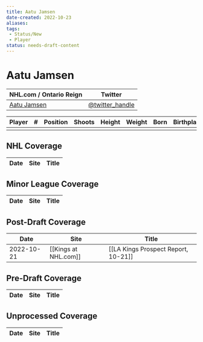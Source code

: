 ```yaml
---
title: Aatu Jamsen
date-created: 2022-10-23
aliases: 
tags:
 - Status/New
 - Player
status: needs-draft-content
---
```


# Aatu Jamsen

| NHL.com / Ontario Reign | Twitter                                 |
| ----------------------- | --------------------------------------- |
| [Aatu Jamsen]()           | [@twitter_handle](https://twitter.com/) | 

| Player | \#  | Position | Shoots | Height | Weight | Born | Birthplace | Draft |
| ------ | --- | -------- | ------ | ------ | ------ | ---- | ---------- | ----- |
|        |     |          |        |        |        |      |            |       |



## NHL  Coverage
| Date | Site | Title |
| ---- | ---- | ----- |



## Minor League Coverage
| Date | Site | Title |
| ---- | ---- | ----- |



## Post-Draft Coverage
| Date | Site | Title |
| ---- | ---- | ----- |
| 2022-10-21 | [[Kings at NHL.com]] | [[LA Kings Prospect Report, 10-21]]                                                                         |



## Pre-Draft Coverage
| Date | Site | Title |
| ---- | ---- | ----- |


## Unprocessed Coverage
| Date | Site | Title |
| ---- | ---- | ----- |
